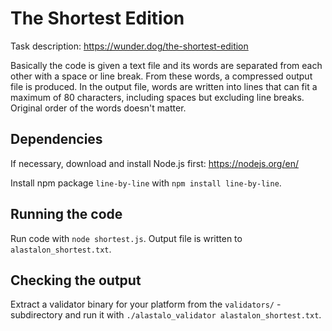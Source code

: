 # The Shortest Edition

Task description: https://wunder.dog/the-shortest-edition

Basically the code is given a text file and its words are separated from each other with a space or line break. From these words, a compressed output file is produced. In the output file, words are written into lines that can fit a maximum of 80 characters, including spaces but excluding line breaks. Original order of the words doesn't matter.

## Dependencies

If necessary, download and install Node.js first: https://nodejs.org/en/

Install npm package `line-by-line` with `npm install line-by-line`.

## Running the code

Run code with `node shortest.js`.
Output file is written to `alastalon_shortest.txt`.

## Checking the output

Extract a validator binary for your platform from the `validators/` -subdirectory and run it
with `./alastalo_validator alastalon_shortest.txt`.
